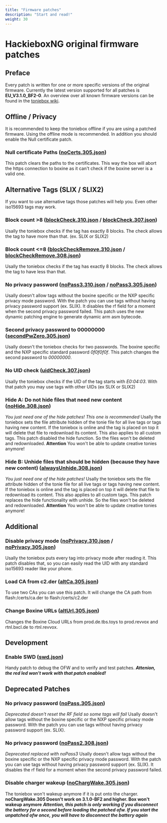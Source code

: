 ```yaml
---
title: "Firmware patches"
description: "Start and read!"
weight: 30
---
```


# HackieboxNG original firmware patches
## Preface
Every patch is written for one or more specific versions of the original firmware. Currently the latest version supported for all patches is **EU_V3.1.0_BF2-0**. An overview over all known firmware versions can be found in the [toniebox wiki](https://toniebox-reverse-engineering.github.io/docs/wiki/cc3200/firmware-list/).

## Offline / Privacy
It is recommended to keep the toniebox offline if you are using a patched firmware. Using the offline mode is recommended. In addition you should enable the Null certificate patch.

### Null certificate Paths ([noCerts.305.json](https://github.com/toniebox-reverse-engineering/hackiebox_cfw_ng/blob/master/sd-bootloader-ng/bootmanager/sd/revvox/boot/patch/noCerts.305.json))
This patch clears the paths to the certificates. This way the box will abort the https connection to boxine as it can't check if the boxine server is a valid one. 

## Alternative Tags (SLIX / SLIX2)
If you want to use alternative tags those patches will help you. Even other iso15693 tags may work.

### Block count >8 ([blockCheck.310.json](https://github.com/toniebox-reverse-engineering/hackiebox_cfw_ng/blob/master/sd-bootloader-ng/bootmanager/sd/revvox/boot/patch/blockCheck.310.json) / [blockCheck.307.json](https://github.com/toniebox-reverse-engineering/hackiebox_cfw_ng/blob/master/sd-bootloader-ng/bootmanager/sd/revvox/boot/patch/blockCheck.307.json))
Usally the toniebox checks if the tag has exactly 8 blocks. The check allows the tag to have more than that. (ex. SLIX or SLIX2)

### Block count <=8 ([blockCheckRemove.310.json](https://github.com/toniebox-reverse-engineering/hackiebox_cfw_ng/blob/master/sd-bootloader-ng/bootmanager/sd/revvox/boot/patch/blockCheckRemove.310.json) / [blockCheckRemove.308.json](https://github.com/toniebox-reverse-engineering/hackiebox_cfw_ng/blob/master/sd-bootloader-ng/bootmanager/sd/revvox/boot/patch/blockCheckRemove.308.json))
Usally the toniebox checks if the tag has exactly 8 blocks. The check allows the tag to have less than that.

### No privacy password ([noPass3.310.json](https://github.com/toniebox-reverse-engineering/hackiebox_cfw_ng/blob/master/sd-bootloader-ng/bootmanager/sd/revvox/boot/patch/noPass3.310.json) / [noPass3.305.json](https://github.com/toniebox-reverse-engineering/hackiebox_cfw_ng/blob/master/sd-bootloader-ng/bootmanager/sd/revvox/boot/patch/noPass3.305.json))
Usally doesn't allow tags without the boxine specific or the NXP specific privacy mode password. With the patch you can use tags without having privacy password support (ex. SLIX). It disables the rf field for a moment when the second privacy password failed. This patch uses the new dynamic patching engine to generate dynamic arm asm bytecode.

### Second privacy password to 00000000 ([secondPwZero.305.json](https://github.com/toniebox-reverse-engineering/hackiebox_cfw_ng/blob/master/sd-bootloader-ng/bootmanager/sd/revvox/boot/patch/secondPwZero.305.json))
Usally doesn't the toniebox checks for two passwords. The boxine specific and the NXP specific standard password *0f0f0f0f*. This patch changes the second password to *00000000*.


### No UID check ([uidCheck.307.json](https://github.com/toniebox-reverse-engineering/hackiebox_cfw_ng/blob/master/sd-bootloader-ng/bootmanager/sd/revvox/boot/patch/uidCheck.307.json))
Usally the toniebox checks if the UID of the tag starts with *E0:04:03*. With that patch you may use tags with other UIDs (ex SLIX or SLIX2)

### Hide A: Do not hide files that need new content ([noHide.308.json](https://github.com/toniebox-reverse-engineering/hackiebox_cfw_ng/blob/master/sd-bootloader-ng/bootmanager/sd/revvox/boot/patch/noHide.308.json))
*You just need one of the hide patches! This one is recommended*
Usally the toniebox sets the file attribute hidden of the tonie file for all live tags or tags having new content. If the toniebox is online and the tag is placed on top it will delete that file to redownload its content. This also applies to all custom tags. This patch disabled the hide function. So the files won't be deleted and redownloaded. **Attention** You won't be able to update creative tonies anymore!

### Hide B: Unhide files that should be hidden (because they have new content) ([alwaysUnhide.308.json](https://github.com/toniebox-reverse-engineering/hackiebox_cfw_ng/blob/master/sd-bootloader-ng/bootmanager/sd/revvox/boot/patch/alwaysUnhide.308.json))
*You just need one of the hide patches!*
Usally the toniebox sets the file attribute hidden of the tonie file for all live tags or tags having new content. If the toniebox is online and the tag is placed on top it will delete that file to redownload its content. This also applies to all custom tags. This patch replaces the hide functionality with unhide. So the files won't be deleted and redownloaded. **Attention** You won't be able to update creative tonies anymore!


## Additional
### Disable privacy mode ([noPrivacy.310.json](https://github.com/toniebox-reverse-engineering/hackiebox_cfw_ng/blob/master/sd-bootloader-ng/bootmanager/sd/revvox/boot/patch/noPrivacy.310.json) / [noPrivacy.305.json](https://github.com/toniebox-reverse-engineering/hackiebox_cfw_ng/blob/master/sd-bootloader-ng/bootmanager/sd/revvox/boot/patch/noPrivacy.305.json))
Usally the toniebox puts every tag into privacy mode after reading it. This patch disables that, so you can easily read the UID with any standard iso15693 reader like your phone.
### Load CA from c2.der ([altCa.305.json](https://github.com/toniebox-reverse-engineering/hackiebox_cfw_ng/blob/master/sd-bootloader-ng/bootmanager/sd/revvox/boot/patch/altCa.305.json))
To use two CAs you can use this patch. It will change the CA path from flash:/certs/ca.der to flash:/certs/c2.der
### Change Boxine URLs ([altUrl.305.json](https://github.com/toniebox-reverse-engineering/hackiebox_cfw_ng/blob/master/sd-bootloader-ng/bootmanager/sd/revvox/boot/patch/altUrl.305.json))
Changes the Boxine Cloud URLs from prod.de.tbs.toys to prod.revvox and rtnl.bxcl.de to rtnl.revvox.


##  Development
### Enable SWD ([swd.json](https://github.com/toniebox-reverse-engineering/hackiebox_cfw_ng/blob/master/sd-bootloader-ng/bootmanager/sd/revvox/boot/patch/swd.json))
Handy patch to debug the OFW and to verify and test patches.
***Attenion, the red led won't work with that patch enabled!***

## Deprecated Patches

### No privacy password ([noPass.305.json](https://github.com/toniebox-reverse-engineering/hackiebox_cfw_ng/blob/master/sd-bootloader-ng/bootmanager/sd/revvox/boot/patch/noPass.305.json))
*Deprecated doesn't reset the RF field so some tags will fail*
Usally doesn't allow tags without the boxine specific or the NXP specific privacy mode password. With the patch you can use tags without having privacy password support (ex. SLIX).

### No privacy password ([noPass2.308.json](https://github.com/toniebox-reverse-engineering/hackiebox_cfw_ng/blob/master/sd-bootloader-ng/bootmanager/sd/revvox/boot/patch/noPass2.308.json))
*Deprecated replaced with noPass3*
Usally doesn't allow tags without the boxine specific or the NXP specific privacy mode password. With the patch you can use tags without having privacy password support (ex. SLIX). It disables the rf field for a moment when the second privacy password failed.

### Disable charger wakeup ([noChargWake.305.json](https://github.com/toniebox-reverse-engineering/hackiebox_cfw_ng/blob/master/sd-bootloader-ng/bootmanager/sd/revvox/boot/patch/noChargWake.305.json))
The toniebox won't wakeup anymore if it is put onto the charger. **noChargWake.305 Doesn't work on 3.1.0-BF2 and higher. Box won't wakeup anymore** ***Attention, this patch is only working if you disconnect the battery for a second before loading the patched ofw. If you start the unpatched ofw once, you will have to disconnect the battery again***